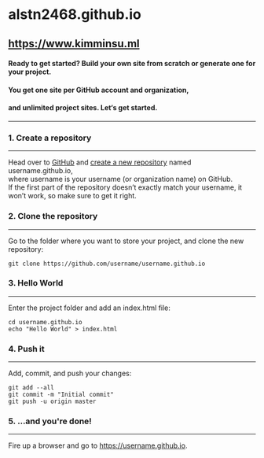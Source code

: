 alstn2468.github.io
===================
<https://www.kimminsu.ml>
------------------------
#### Ready to get started? Build your own site from scratch or generate one for your project.
#### You get one site per GitHub account and organization,
#### and unlimited project sites. Let‘s get started.
- - -
### 1. Create a repository
- - -
Head over to [GitHub](https://github.com/) and [create a new repository](https://github.com/new) named username.github.io,<br>
where username is your username (or organization name) on GitHub.<br>
If the first part of the repository doesn’t exactly match your username, it won’t work, so make sure to get it right.<br>
### 2. Clone the repository
- - -
Go to the folder where you want to store your project, and clone the new repository:
```
git clone https://github.com/username/username.github.io
```
### 3. Hello World
- - -
Enter the project folder and add an index.html file:
```
cd username.github.io
echo "Hello World" > index.html
```
### 4. Push it
- - -
Add, commit, and push your changes:
```
git add --all
git commit -m "Initial commit"
git push -u origin master
```
### 5. …and you're done!
- - -
Fire up a browser and go to https://username.github.io.
